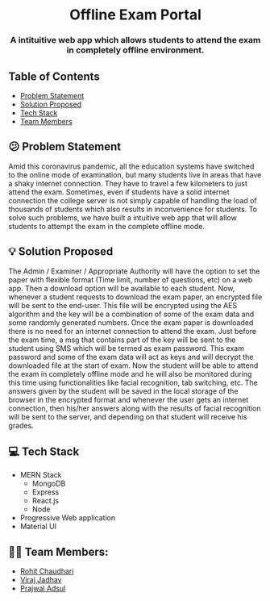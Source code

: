 <h1 align="center">
  Offline Exam Portal
</h1>
<h3 align="center"> 
A intituitive web app which allows students to attend the exam in completely offline environment.
</h3>



## Table of Contents
- <a href="#confused-problem-statement">Problem Statement</a>
- <a href="#bulb-solution-proposed">Solution Proposed</a>
- <a href="#computer-tech-stack">Tech Stack</a>
- <a href="#-team-members">Team Members</a>



## :confused: Problem Statement
Amid this coronavirus pandemic, all the education systems have switched to the online mode of examination,  but many students live in areas that have a shaky internet connection. They have to travel a few kilometers to just attend the exam. Sometimes, even if students have a solid internet connection the college server is not simply capable of handling the load of thousands of students which also results in inconvenience for students. To solve such problems, we have built a intuitive web app that will allow students to attempt the exam in the complete offline mode. 

## :bulb: Solution Proposed
The Admin / Examiner / Appropriate Authority will have the option to set the paper with flexible format (Time limit, number of questions, etc) on a web app. Then a download option will be available to each student. Now, whenever a student requests to download the exam paper, an encrypted file will be sent to the end-user. This file will be encrypted using the AES algorithm and the key will be a combination of some of the exam data and some randomly generated numbers. Once the exam paper is downloaded there is no need for an internet connection to attend the exam. Just before the exam time, a msg that contains part of the key will be sent to the student using SMS which will be termed as exam password. This exam password and some of the exam data will act as keys and will decrypt the downloaded file at the start of exam. Now the student will be able to attend the exam in completely offline mode and he will also be monitored during this time using functionalities like  facial recognition, tab switching, etc. The answers given by the student will be saved in the local storage of the browser in the encrypted format and whenever the user gets an internet connection, then his/her answers along with the results of facial recognition will be sent to the server, and depending on that student will receive his grades.

## :computer: Tech Stack
- MERN Stack
  - MongoDB
  - Express
  - React.js
  - Node
- Progressive Web application
- Material UI

## 👦🏽 Team Members:
- [Rohit Chaudhari](https://github.com/chaudharirohit2810)
- [Viraj Jadhav](https://github.com/VirajJadhav)
- [Prajwal Adsul](https://github.com/PrajwalAdsul)
